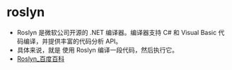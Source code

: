 # roslyn

- Roslyn 是微软公司开源的 .NET 编译器。编译器支持 C# 和 Visual Basic 代码编译，并提供丰富的代码分析 API。
- 具体来说，就是 使用 Roslyn 编译一段代码，然后执行它。
- [Roslyn\_百度百科](https://baike.baidu.com/item/Roslyn/4798146)
